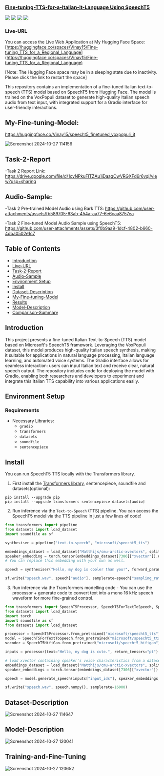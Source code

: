<h3><a href="">Fine-tuning-TTS-for-a-Italian-it-Language Using SpeechT5</a></h3>
<a href="https://huggingface.co/spaces/Vinay15/Fine-tuning_TTS_for_a_Regional_Language"><img src="https://img.shields.io/badge/Huggingface-yellow"></a>
<a href="https://www.linkedin.com/in/vinay-hipparge/"><img src="https://img.shields.io/badge/-LinkedIn-blue?style=flat-square&logo=Linkedin&logoColor=white&link=https://www.linkedin.com/in/vinay-hipparge/"></a>
<a href="mailto:vinayhipparge15@gmail.com"><img src="https://img.shields.io/badge/Gmail--informational?style=social&logo=gmail"></a>
<a href="https://colab.research.google.com/drive/1xR8fcgUeEQ36fQSaWxRGxYodQ16215pO"><img src="https://img.shields.io/badge/Google-Colab-red"></a>

### Live-URL
You can access the Live Web Application at My Hugging Face Space: [https://huggingface.co/spaces/Vinay15/Fine-tuning_TTS_for_a_Regional_Language](https://huggingface.co/spaces/Vinay15/Fine-tuning_TTS_for_a_Regional_Language)

[Note: The Hugging Face space may be in a sleeping state due to inactivity. Please click the link to restart the space]

This repository contains an implementation of a fine-tuned Italian text-to-speech (TTS) model based on SpeechT5 from Hugging Face. The model is trained on the VoxPopuli dataset to generate high-quality Italian speech audio from text input, with integrated support for a Gradio interface for user-friendly interactions.

## My-Fine-tuning-Model:
https://huggingface.co/Vinay15/speecht5_finetuned_voxpopuli_it

![Screenshot 2024-10-27 114156](https://github.com/user-attachments/assets/f67e6a98-fb32-49a9-baf7-0cf56ffc9e3a)

## Task-2-Report
-Task 2 Report Link: https://drive.google.com/file/d/1cvNPkuFlTZAu1iDaagCwVRGXFd6r6vqi/view?usp=sharing

## Audio-Sample:

-Task 2 Pre-trained Model Audio using Bark TTS: https://github.com/user-attachments/assets/fb589705-63ab-454a-aa77-6e6caa8757ea

-Task 2 Fine-tuned Model Audio Sample using SpeechT5: https://github.com/user-attachments/assets/3f0b9aa9-1dcf-4802-b660-4dba0502e1c7

## Table of Contents
- [Introduction](#introduction)
- [Live-URL](#Live-URL)
- [Task-2-Report](#Task-2-Report)
- [Audio-Sample](#Audio-Sample)
- [Environment Setup](#environment-setup)
- [Install](#Install)
- [Dataset-Description](#Dataset-Description)
- [My-Fine-tuning-Model](#My-Fine-tuning-Model)
- [Results](#Results)
- [Model-Description](#Model-Description)
- [Comparison-Summary](#Comparison-Summary)

## Introduction

This project presents a fine-tuned Italian Text-to-Speech (TTS) model based on Microsoft's SpeechT5 framework. Leveraging the VoxPopuli dataset, this model produces high-quality Italian speech synthesis, making it suitable for applications in natural language processing, Italian language learning, and automated voice systems. The Gradio interface allows for seamless interaction: users can input Italian text and receive clear, natural speech output. The repository includes code for deploying the model with Gradio, enabling both researchers and developers to experiment and integrate this Italian TTS capability into various applications easily.

## Environment Setup

### Requirements

- Necessary Libraries:
  - `gradio`
  - `transformers`
  - `datasets`
  - `soundfile`
  - `sentencepiece`

## Install

You can run SpeechT5 TTS locally with the Transformers library.

1. First install the [Transformers library](https://github.com/huggingface/transformers), sentencepiece, soundfile and datasets(optional):

```
pip install --upgrade pip
pip install --upgrade transformers sentencepiece datasets[audio]
```

2. Run inference via the `Text-to-Speech` (TTS) pipeline. You can access the SpeechT5 model via the TTS pipeline in just a few lines of code!

```python
from transformers import pipeline
from datasets import load_dataset
import soundfile as sf

synthesiser = pipeline("text-to-speech", "microsoft/speecht5_tts")

embeddings_dataset = load_dataset("Matthijs/cmu-arctic-xvectors", split="validation")
speaker_embedding = torch.tensor(embeddings_dataset[7306]["xvector"]).unsqueeze(0)
# You can replace this embedding with your own as well.

speech = synthesiser("Hello, my dog is cooler than you!", forward_params={"speaker_embeddings": speaker_embedding})

sf.write("speech.wav", speech["audio"], samplerate=speech["sampling_rate"])
```

3. Run inference via the Transformers modelling code - You can use the processor + generate code to convert text into a mono 16 kHz speech waveform for more fine-grained control.

```python
from transformers import SpeechT5Processor, SpeechT5ForTextToSpeech, SpeechT5HifiGan
from datasets import load_dataset
import torch
import soundfile as sf
from datasets import load_dataset

processor = SpeechT5Processor.from_pretrained("microsoft/speecht5_tts")
model = SpeechT5ForTextToSpeech.from_pretrained("microsoft/speecht5_tts")
vocoder = SpeechT5HifiGan.from_pretrained("microsoft/speecht5_hifigan")

inputs = processor(text="Hello, my dog is cute.", return_tensors="pt")

# load xvector containing speaker's voice characteristics from a dataset
embeddings_dataset = load_dataset("Matthijs/cmu-arctic-xvectors", split="validation")
speaker_embeddings = torch.tensor(embeddings_dataset[7306]["xvector"]).unsqueeze(0)

speech = model.generate_speech(inputs["input_ids"], speaker_embeddings, vocoder=vocoder)

sf.write("speech.wav", speech.numpy(), samplerate=16000)
```

## Dataset-Description

![Screenshot 2024-10-27 114647](https://github.com/user-attachments/assets/6098042d-e5ea-476e-a78e-18386358a498)

## Model-Description

![Screenshot 2024-10-27 120041](https://github.com/user-attachments/assets/33367047-9922-4e57-928e-fe3ad9982476)

## Training-and-Fine-Tuning 

![Screenshot 2024-10-27 120652](https://github.com/user-attachments/assets/ad14656d-cad2-4442-9570-07c205ae4ac7)








